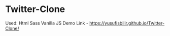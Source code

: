# Twitter-Clone
Used: Html Sass Vanilla JS
Demo Link - https://yusufisbilir.github.io/Twitter-Clone/
